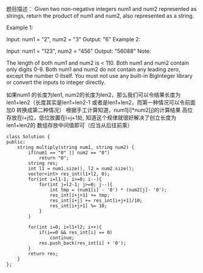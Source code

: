 题目描述：
Given two non-negative integers num1 and num2 represented as strings, return the product of num1 and num2, also represented as a string.

Example 1:

Input: num1 = "2", num2 = "3"
Output: "6"
Example 2:

Input: num1 = "123", num2 = "456"
Output: "56088"
Note:

The length of both num1 and num2 is < 110.
Both num1 and num2 contain only digits 0-9.
Both num1 and num2 do not contain any leading zero, except the number 0 itself.
You must not use any built-in BigInteger library or convert the inputs to integer directly.

如果num1 的长度为len1, num2的长度为len2，那么我们可以令结果长度为len1+len2（长度其实是len1+len2-1 或者是len1+len2，而第一种情况可以令前面加0
转换成第二种情况） 根据手工计算知道，num1[i]*num2[j]的计算结果 高位存放在i+j位，低位放置在i+j+1处, 知道这个规律就很好解决了创立长度为len1+len2的
数组存放中间值即可（应当从后往前乘）
```
class Solution {
public:
    string multiply(string num1, string num2) {
        if(num1 == "0" || num2 == "0")
            return "0";
        string res;
        int l1 = num1.size(), l2 = num2.size();
        vector<int> res_int(l1+l2, 0);
        for(int i=l1-1; i>=0; i--){
            for(int j=l2-1; j>=0; j--){
                int tmp = (num1[i] - '0') * (num2[j]- '0');
                res_int[i+j+1] += tmp;
                res_int[i+j] += res_int[i+j+1]/10;
                res_int[i+j+1] %= 10;
            }
        }
        
        for(int i=0; i<l1+l2; i++){
            if(i==0 && res_int[i] == 0)
                continue;
            res.push_back(res_int[i] + '0');
        }
        return res;
    }
};
```
